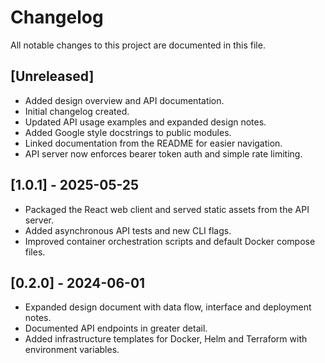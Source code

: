 # Changelog

All notable changes to this project are documented in this file.

## [Unreleased]
- Added design overview and API documentation.
- Initial changelog created.
- Updated API usage examples and expanded design notes.
- Added Google style docstrings to public modules.
- Linked documentation from the README for easier navigation.
- API server now enforces bearer token auth and simple rate limiting.

## [1.0.1] - 2025-05-25
- Packaged the React web client and served static assets from the API server.
- Added asynchronous API tests and new CLI flags.
- Improved container orchestration scripts and default Docker compose files.

## [0.2.0] - 2024-06-01
- Expanded design document with data flow, interface and deployment notes.
- Documented API endpoints in greater detail.
- Added infrastructure templates for Docker, Helm and Terraform with environment variables.
